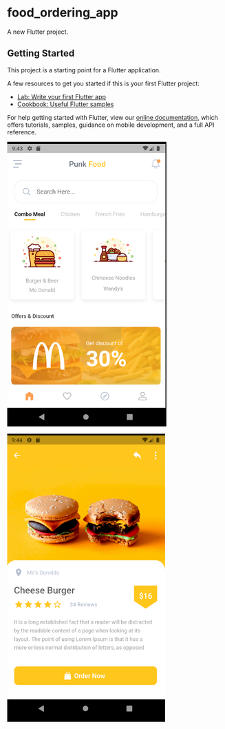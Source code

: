 # food_ordering_app

A new Flutter project.

## Getting Started

This project is a starting point for a Flutter application.

A few resources to get you started if this is your first Flutter project:

- [Lab: Write your first Flutter app](https://flutter.dev/docs/get-started/codelab)
- [Cookbook: Useful Flutter samples](https://flutter.dev/docs/cookbook)

For help getting started with Flutter, view our
[online documentation](https://flutter.dev/docs), which offers tutorials,
samples, guidance on mobile development, and a full API reference.

![alt text](https://github.com/wisnupratama24/food-ordering-app/blob/main/assets/images/demo-home.png?raw=true)

![alt text](https://github.com/wisnupratama24/food-ordering-app/blob/main/assets/images/demo-detail.png?raw=true)
